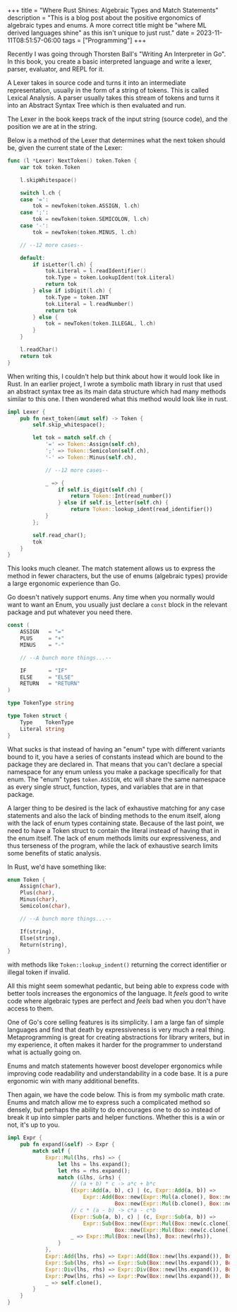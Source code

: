 +++
title = "Where Rust Shines: Algebraic Types and Match Statements"
description = "This is a blog post about the positive ergonomics of algebraic types and enums. A more correct title might be \"where ML derived languages shine\" as this isn't unique to just rust."
date = 2023-11-11T08:51:57-06:00
tags = ["Programming"]
+++

Recently I was going through Thorsten Ball's "Writing An Interpreter in Go". In this book, you create a basic interpreted language and write a lexer, parser, evaluator, and REPL for it. 

A Lexer takes in source code and turns it into an intermediate representation, usually in the form of a string of tokens. This is called Lexical Analysis. A parser usually takes this stream of tokens and turns it into an Abstract Syntax Tree which is then evaluated and run.

The Lexer in the book keeps track of the input string (source code), and the position we are at in the string.

Below is a method of the Lexer that determines what the next token should be, given the current state of the Lexer:

```go
func (l *Lexer) NextToken() token.Token {
	var tok token.Token

	l.skipWhitespace()

	switch l.ch {
	case '=':
		tok = newToken(token.ASSIGN, l.ch)
	case ';':
		tok = newToken(token.SEMICOLON, l.ch)
	case '-':
		tok = newToken(token.MINUS, l.ch)

    // --12 more cases--

	default:
		if isLetter(l.ch) {
			tok.Literal = l.readIdentifier()
			tok.Type = token.LookupIdent(tok.Literal)
			return tok
		} else if isDigit(l.ch) {
			tok.Type = token.INT
			tok.Literal = l.readNumber()
			return tok
		} else {
			tok = newToken(token.ILLEGAL, l.ch)
		}
	}

	l.readChar()
	return tok
}
```

When writing this, I couldn't help but think about how it would look like in Rust. In an earlier project, I wrote a symbolic math library in rust that used an abstract syntax tree as its main data structure which had many methods similar to this one. I then wondered what this method would look like in rust.

```rust
impl Lexer {
    pub fn next_token(&mut self) -> Token {
        self.skip_whitespace();

        let tok = match self.ch {
            '=' => Token::Assign(self.ch),
            ';' => Token::Semicolon(self.ch),
            '-' => Token::Minus(self.ch),

            // --12 more cases--

            _ => {
                if self.is_digit(self.ch) {
                    return Token::Int(read_number())
                } else if self.is_letter(self.ch) {
                    return Token::lookup_ident(read_identifier())
            }
        };

        self.read_char();
        tok
    }
}
```

This looks much cleaner. The match statement allows us to express the method in fewer characters, but the use of enums (algebraic types) provide a large ergonomic experience than Go.

Go doesn't natively support enums. Any time when you normally would want to want an Enum, you usually just declare a `const` block in the relevant package and put whatever you need there.

```go
const (
	ASSIGN   = "="
	PLUS     = "+"
	MINUS    = "-"

    // --A bunch more things...--

	IF       = "IF"
	ELSE     = "ELSE"
	RETURN   = "RETURN"
)

type TokenType string

type Token struct {
	Type    TokenType
	Literal string
}
```


What sucks is that instead of having an "enum" type with different variants bound to it, you have a series of constants instead which are bound to the package they are declared in. That means that you can't declare a special namespace for any enum unless you make a package specifically for that enum. The "enum" types `token.ASSIGN`, etc will share the same namespace as every single struct, function, types, and variables that are in that package. 

A larger thing to be desired is the lack of exhaustive matching for any case statements and also the lack of binding methods to the enum itself, along with the lack of enum types containing state. Because of the last point, we need to have a Token struct to contain the literal instead of having that in the enum itself. The lack of enum methods limits our expressiveness, and thus terseness of the program, while the lack of exhaustive search limits some benefits of static analysis.

In Rust, we'd have something like:

```rust
enum Token {
    Assign(char),
    Plus(char),
    Minus(char),
    Semicolon(char),

    // --A bunch more things...--

    If(string),
    Else(string),
    Return(string),
}
```

with methods like `Token::lookup_indent()` returning the correct identifier or illegal token if invalid.

All this might seem somewhat pedantic, but being able to express code with better tools increases the ergonomics of the language. It *feels* good to write code where algebraic types are perfect and *feels* bad when you don't have access to them.

One of Go's core selling features is its simplicity. I am a large fan of simple languages and find that death by expressiveness is very much a real thing. Metaprogramming is great for creating abstractions for library writers, but in my experience, it often makes it harder for the programmer to understand what is actually going on.

Enums and match statements however boost developer ergonomics while improving code readability and understandability in a code base. It is a pure ergonomic win with many additional benefits.

Then again, we have the code below. This is from my symbolic math crate. Enums and match allow me to express such a complicated method so densely, but perhaps the ability to do encourages one to do so instead of break it up into simpler parts and helper functions. Whether this is a win or not, it's up to you.

```rust
impl Expr {
    pub fn expand(&self) -> Expr {
        match self {
            Expr::Mul(lhs, rhs) => {
                let lhs = lhs.expand();
                let rhs = rhs.expand();
                match (&lhs, &rhs) {
                    // (a + b) * c -> a*c + b*c
                    (Expr::Add(a, b), c) | (c, Expr::Add(a, b)) => 
                        Expr::Add(Box::new(Expr::Mul(a.clone(), Box::new(c.clone()))),
                                  Box::new(Expr::Mul(b.clone(), Box::new(c.clone())))).expand(),
                    // c * (a - b) -> c*a - c*b
                    (Expr::Sub(a, b), c) | (c, Expr::Sub(a, b)) => 
                        Expr::Sub(Box::new(Expr::Mul(Box::new(c.clone()), a.clone())),
                                  Box::new(Expr::Mul(Box::new(c.clone()), b.clone()))).expand(),
                    _ => Expr::Mul(Box::new(lhs), Box::new(rhs)),
                }
            },
            Expr::Add(lhs, rhs) => Expr::Add(Box::new(lhs.expand()), Box::new(rhs.expand())),
            Expr::Sub(lhs, rhs) => Expr::Sub(Box::new(lhs.expand()), Box::new(rhs.expand())),
            Expr::Div(lhs, rhs) => Expr::Div(Box::new(lhs.expand()), Box::new(rhs.expand())),
            Expr::Pow(lhs, rhs) => Expr::Pow(Box::new(lhs.expand()), Box::new(rhs.expand())),
            _ => self.clone(),
        }
    }
}
```
